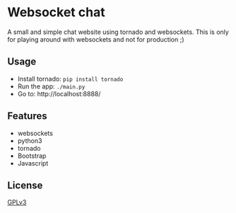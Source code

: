 Websocket chat
==============

A small and simple chat website using tornado and websockets.
This is only for playing around with websockets and not for production ;)

Usage
-----

 - Install tornado: `pip install tornado`
 - Run the app: `./main.py`
 - Go to: http://localhost:8888/

Features
--------

 - websockets
 - python3
 - tornado
 - Bootstrap
 - Javascript

License
-------

[GPLv3](LICENSE)
